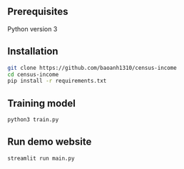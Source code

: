## Prerequisites
Python version 3

## Installation
```bash
git clone https://github.com/baoanh1310/census-income
cd census-income
pip install -r requirements.txt
```

## Training model
```bash
python3 train.py
```

## Run demo website
```bash
streamlit run main.py
```